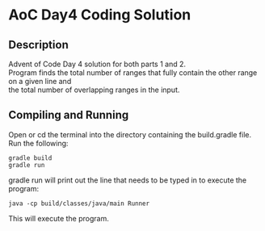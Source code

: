 # AoC Day4 Coding Solution
## Description

Advent of Code Day 4 solution for both parts 1 and 2.   
Program finds the total number of ranges that fully contain the other range on a given line and   
the total number of overlapping ranges in the input.

## Compiling and Running
Open or cd the terminal into the directory containing the build.gradle file.
Run the following:
```
gradle build   
gradle run
```
gradle run will print out the line that needs to be typed in to execute the program:
```
java -cp build/classes/java/main Runner
```
This will execute the program.
